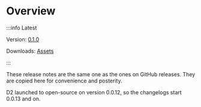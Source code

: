 # Overview

:::info Latest

Version: [0.1.0](/releases/0.1.0)

Downloads: [Assets](https://github.com/terrastruct/d2/releases/tag/v0.1.0)

:::

These release notes are the same one as the ones on GitHub releases. They are copied here
for convenience and posterity.

D2 launched to open-source on version 0.0.12, so the changelogs start 0.0.13 and on.
